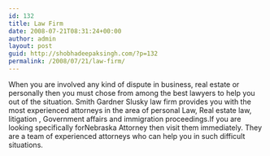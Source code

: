```yaml
---
id: 132
title: Law Firm
date: 2008-07-21T08:31:24+00:00
author: admin
layout: post
guid: http://shobhadeepaksingh.com/?p=132
permalink: /2008/07/21/law-firm/
---
```

When you are involved any kind of dispute in business, real estate or personally then you must chose from among the best lawyers to help you out of the situation. Smith Gardner Slusky law firm provides you with the most experienced attorneys in the area of personal Law, Real estate law, litigation , Government affairs and immigration proceedings.If you are looking specifically forNebraska Attorney then visit them immediately. They are a team of experienced attorneys who can help you in such difficult situations.